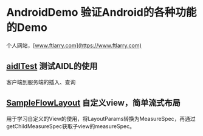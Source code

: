 # AndroidDemo 验证Android的各种功能的Demo

个人网站，[www.ftlarry.com](https://www.ftlarry.com)

## [aidlTest](aidlTest) 测试AIDL的使用
客户端到服务端的插入、查询

## [SampleFlowLayout](SampleFlowLayout) 自定义view，简单流式布局
用于学习自定义的View的使用，将LayoutParams转换为MeasureSpec，再通过getChildMeasureSpec获取子view的measureSpec。